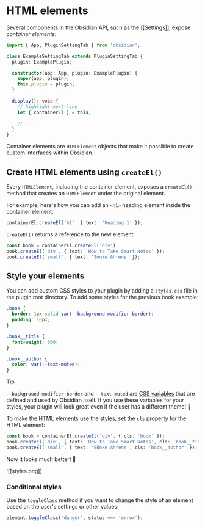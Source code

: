 # HTML elements

Several components in the Obsidian API, such as the [[Settings]], expose _container elements_:

```ts
import { App, PluginSettingTab } from 'obsidian';

class ExampleSettingTab extends PluginSettingTab {
  plugin: ExamplePlugin;

  constructor(app: App, plugin: ExamplePlugin) {
    super(app, plugin);
    this.plugin = plugin;
  }

  display(): void {
    // highlight-next-line
    let { containerEl } = this;

    // ...
  }
}
```

Container elements are `HTMLElement` objects that make it possible to create custom interfaces within Obsidian.

## Create HTML elements using `createEl()`

Every `HTMLElement`, including the container element, exposes a `createEl()` method that creates an `HTMLElement` under the original element.

For example, here's how you can add an `<h1>` heading element inside the container element:

```ts
containerEl.createEl('h1', { text: 'Heading 1' });
```

`createEl()` returns a reference to the new element:

```ts
const book = containerEl.createEl('div');
book.createEl('div', { text: 'How to Take Smart Notes' });
book.createEl('small', { text: 'Sönke Ahrens' });
```

## Style your elements

You can add custom CSS styles to your plugin by adding a `styles.css` file in the plugin root directory. To add some styles for the previous book example:

```css title="styles.css"
.book {
  border: 1px solid var(--background-modifier-border);
  padding: 10px;
}

.book__title {
  font-weight: 600;
}

.book__author {
  color: var(--text-muted);
}
```

> [!tip]
> `--background-modifier-border` and `--text-muted` are [CSS variables](https://developer.mozilla.org/en-US/docs/Web/CSS/Using_CSS_custom_properties) that are defined and used by Obsidian itself. If you use these variables for your styles, your plugin will look great even if the user has a different theme! 🌈

To make the HTML elements use the styles, set the `cls` property for the HTML element:

```ts
const book = containerEl.createEl('div', { cls: 'book' });
book.createEl('div', { text: 'How to Take Smart Notes', cls: 'book__title' });
book.createEl('small', { text: 'Sönke Ahrens', cls: 'book__author' });
```

Now it looks much better! 🎉

![[styles.png]]

### Conditional styles

Use the `toggleClass` method if you want to change the style of an element based on the user's settings or other values:

```ts
element.toggleClass('danger', status === 'error');
```
